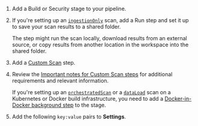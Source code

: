 1. Add a Build or Security stage to your pipeline.

1. If you're setting up an [`ingestionOnly`](/docs/security-testing-orchestration/use-sto/orchestrate-and-ingest/run-an-orchestrated-scan-in-sto/) scan, add a Run step and set it up to save your scan results to a shared folder. 

   The step might run the scan locally, download results from an external source, or copy results from another location in the workspace into the shared folder.

2. Add a [Custom Scan](/docs/security-testing-orchestration/sto-techref-category/custom-scan-reference) step.

3. Review the [Important notes for Custom Scan steps](/docs/security-testing-orchestration/sto-techref-category/custom-scan-reference#important-notes-for-custom-scan-steps) for additional requirements and relevant information.

   If you're setting up an [`orchestratedScan`](/docs/security-testing-orchestration/use-sto/orchestrate-and-ingest/run-an-orchestrated-scan-in-sto) or a [`dataLoad`](/docs/security-testing-orchestration/use-sto/orchestrate-and-ingest/sto-workflows-overview/#extraction-scans-in-sto) scan on a Kubernetes or Docker build infrastructure, you need to add a [Docker-in-Docker background step](/docs/security-testing-orchestration/sto-techref-category/security-step-settings-reference#docker-in-docker-requirements-for-sto) to the stage. 

4. Add the following `key:value` pairs to **Settings**.